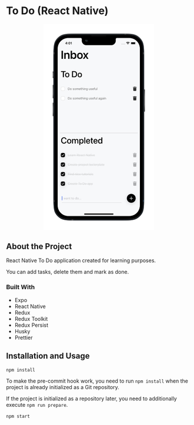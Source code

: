 # To Do (React Native)

<p align="center">
  <img src="doc/screenshot.png" width="300" alt="App Screenshot">
</p>

## About the Project

React Native To Do application created for learning purposes.

You can add tasks, delete them and mark as done.

### Built With

- Expo
- React Native
- Redux
- Redux Toolkit
- Redux Persist
- Husky
- Prettier

## Installation and Usage

```
npm install
```

To make the pre-commit hook work, you need to run `npm install` when the project is already initialized as a Git repository.

If the project is initialized as a repository later, you need to additionally execute `npm run prepare`.

```
npm start
```
